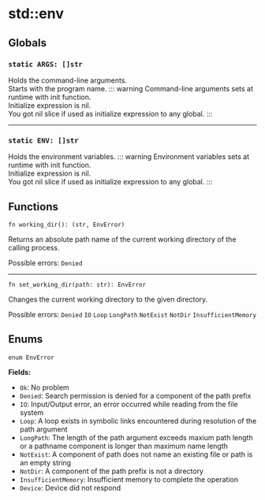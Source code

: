 # std::env
## Globals
### `static ARGS: []str`
Holds the command-line arguments.\
Starts with the program name.
::: warning
Command-line arguments sets at runtime with init function.\
Initialize expression is nil.\
You got nil slice if used as initialize expression to any global.
:::

---

### `static ENV: []str`
Holds the environment variables.
::: warning
Environment variables sets at runtime with init function. \
Initialize expression is nil. \
You got nil slice if used as initialize expression to any global.
:::

## Functions

```
fn working_dir(): (str, EnvError)
```
Returns an absolute path name of the current working directory of the calling process.

Possible errors: `Denied`

---

```
fn set_working_dir(path: str): EnvError
```
Changes the current working directory to the given directory.

Possible errors: `Denied` `IO` `Loop` `LongPath` `NotExist` `NotDir` `InsufficientMemory`

## Enums
`enum EnvError`

**Fields:**
- `Ok`: No problem
- `Denied`: Search permission is denied for a component of the path prefix
- `IO`: Input/Output error, an error occurred while reading from the file system
- `Loop`: A loop exists in symbolic links encountered during resolution of the path argument
- `LongPath`: The length of the path argument exceeds maxium path length or a pathname component is longer than maximum name length
- `NotExist`: A component of path does not name an existing file or path is an empty string
- `NotDir`: A component of the path prefix is not a directory
- `InsufficientMemory`: Insufficient memory to complete the operation
- `Device`: Device did not respond

